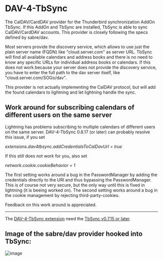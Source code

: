 # DAV-4-TbSync
The CalDAV/CardDAV provider for the Thunderbird synchronization AddOn TbSync. If this AddOn and TbSync are installed, TbSync is able to sync CalDAV/CardDAV accounts. This provider is closely following the specs defined by sabre/dav.

Most servers provide the discovery service, which allows to use just the plain server name (FQDN) like "cloud.server.com" as server URL. TbSync will find all available calendars and address books and there is no need to know any specific URLs for individual address books or calendars. If this does not work because your server does not provide the discovery service, you have to enter the full path to the dav server itself, like "cloud.server.com/SOGo/dav".

This provider is not actually implementing the CalDAV protocol, but will add the found calendars to lightning and let lightning handle the sync. 

## Work around for subscribing calendars of different users on the same server

Lightning has problems subscribing to multiple calendars of different users on the same server. DAV-4-TbSync 0.8.17 (or later) can probably resolve this issue, if you set

*extensions.dav4tbsync.addCredentialsToCalDavUrl = true*

If this still does not work for you, also set

*network.cookie.cookieBehavior = 1*

The first setting works around a bug in the PasswordManager by adding the credentials directly to the URl and thus bypassing the PasswordManager. This is of course not very secure, but the only way until this is fixed in lightning (it is beeing worked on).
The second setting works around a bug in the cookie management by rejecting third-party-cookies. 

Feedback on this work around is appreciated.

<hr>

The [DAV-4-TbSync extension](https://github.com/jobisoft/DAV-4-TbSync/releases) need the [TbSync v0.7.15 or later](https://github.com/jobisoft/TbSync/releases).

## Image of the sabre/dav provider hooked into TbSync:

![image](https://raw.githubusercontent.com/jobisoft/DAV-4-TbSync/master/screenshots/AddAccount.png)

